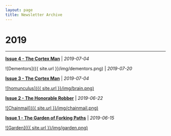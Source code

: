 ```yaml
---
layout: page
title: Newsletter Archive
---
```


# 2019

---

[**Issue 4 - The Cortex Man**](https://pdtenpas.github.io/2019-07-04-metadata-issue-3/) \| *2019-07-04*

![Dementors]({{ site.url }}/img/dementors.png) \| *2019-07-20*

[**Issue 3 - The Cortex Man**](https://pdtenpas.github.io/2019-07-04-metadata-issue-3/) \| *2019-07-04*

[![homunculus]({{ site.url }}/img/brain.png)](https://pdtenpas.github.io/2019-07-04-metadata-issue-3/)

[**Issue 2 - The Honorable Robber**](https://pdtenpas.github.io/2019-06-22-metadata-issue-2/) \| *2019-06-22*

[![Chainmail]({{ site.url }}/img/chainmail.png)](https://pdtenpas.github.io/2019-06-22-metadata-issue-2/)

[**Issue 1 - The Garden of Forking Paths**](https://pdtenpas.github.io/2019-06-15-metadata-issue-1/) \| *2019-06-15*

[![Garden]({{ site.url }}/img/garden.png)](https://pdtenpas.github.io/2019-06-15-metadata-issue-1/)
